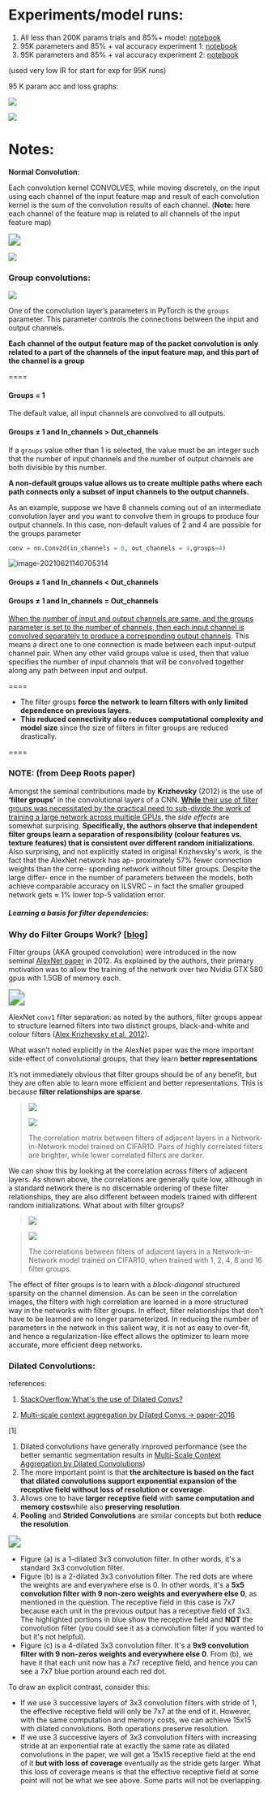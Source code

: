 
# Experiments/model runs:
 1) All less than 200K params trials and 85%+ model: [notebook](https://github.com/MANU-CHAUHAN/topgun/blob/main/s7/EVA_6_S7_All_trials_%2B_last_model_with_85%2B_acc.ipynb)
 2) 95K parameters and 85% + val accuracy experiment 1: [notebook](https://github.com/MANU-CHAUHAN/topgun/blob/main/s7/EVA_6_S7_95_9K_params_separate_exp_2_85_crossed.ipynb)
 3) 95K parameters and 85% + val accuracy experiment 2: [notebook](https://github.com/MANU-CHAUHAN/topgun/blob/main/s7/EVA_6_S7_95K_params_separate_exp_3_complete_more_than_85_.ipynb) 

(used very low lR for start for exp for 95K runs)

95 K param acc and loss graphs:

![](exp3.png)

![](exp2.png)



# Notes:

**Normal Convolution:**

Each convolution kernel CONVOLVES, while moving discretely, on the input using each channel of the input feature map and result of each convolution kernel is the sum of the convolution results of each channel. (**Note:** here each channel of the feature map is related to all channels of the input feature map)

<img src="../resources/s7-2.png" style="zoom:150%;" />



![](../resources/s7-4.jpeg)



### Group convolutions:

![](../resources/s7-3.jpeg)

One of the convolution layer’s parameters in PyTorch is the `groups` parameter. This parameter controls the connections between the input and output channels.

**Each channel of the output feature map of the packet convolution is only related to a part of the channels of the input feature map, and this part of the channel is a group**



====

#### Groups = 1

The default value, all input channels are convolved to all outputs.

#### Groups ≠ 1 and In_channels > Out_channels

If a `groups` value other than 1 is selected, the  value must be an integer such that the number of input channels and the number of output channels are both divisible by this number.

**A non-default groups value allows us to create multiple paths where each path connects only a subset of input channels to the output channels.**

As an example, suppose we have 8 channels coming out of an intermediate convolution layer and you want to convolve them in groups to produce four output channels. In this case, non-default values of 2 and 4 are possible for the groups parameter

```python
conv = nn.Conv2d(in_channels = 8, out_channels = 4,groups=4)
```





![image-20210621140705314](../resources/s7-1.png)





#### Groups ≠ 1 and In_channels < Out_channels

#### Groups ≠ 1 and In_channels = Out_channels

<u>When the number of input and output channels are same, and the groups parameter is set to the number of channels, then each input channel is convolved separately to produce a corresponding output channels</u>. This means a direct one to one connection is made between each input-output channel pair. When any other valid groups value is used, then that value specifies the number of input channels that will be convolved together along any path between input and output.

====

- The filter groups **force the network to learn filters with only limited dependence on previous layers.**
- **This reduced connectivity also reduces computational complexity and model size** since the size of filters in filter groups are reduced drastically.

====

### NOTE: (from Deep Roots paper)

Amongst the seminal contributions made by **Krizhevsky** (2012) is the use of **‘filter groups’** in the convolutional layers of a CNN. <u>**While** their use of filter groups was necessitated by the practical need to sub-divide the work of training a large network across multiple GPUs,</u> the *side effects* are somewhat surprising. **Specifically, the authors observe that independent filter groups learn a separation of responsibility (colour features vs. texture features) that is consistent over different random initializations.** Also surprising, and not explicitly stated in original Krizhevsky's work, is the fact that the AlexNet network has ap- proximately 57% fewer connection weights than the corre- sponding network without filter groups. Despite the large differ- ence in the number of parameters between the models, both achieve comparable accuracy on ILSVRC – in fact the smaller grouped network gets ≈ 1% lower top-5 validation error.

##### Learning a basis for filter dependencies:



### Why do Filter Groups Work? [[blog](https://blog.yani.ai/filter-group-tutorial/)]

Filter groups (AKA grouped convolution) were introduced in the now seminal [AlexNet paper](https://papers.nips.cc/paper/4824-imagenet-classification-with-deep-convolutional-neural-networks) in 2012. As explained by the authors, their primary motivation was to allow the training of the network over two Nvidia GTX 580 gpus with 1.5GB of memory each.



<img src="../resources/alexnetfilters.png" style="zoom:200%;" />

AlexNet `conv1` filter separation: as noted by the authors, filter groups appear to structure learned filters into two distinct groups, black-and-white and colour filters ([Alex Krizhevsky et al. 2012](https://papers.nips.cc/paper/4824-imagenet-classification-with-deep-convolutional-neural-networks)).



What wasn’t noted explicitly in the AlexNet paper was the more important side-effect of convolutional groups, that they learn **better representations**



It’s not immediately obvious that filter groups should be of any benefit, but they are often able to learn more efficient and better representations. This is because **filter relationships are sparse**.





> ![](/Users/manu/Documents/workspace/github/EVA6/resources/cifar-nin-4pad-conv8-corr.png)
>
> ![](../resources/colorbar.svg)
>
> The correlation matrix between filters of adjacent layers in a Network-in-Network model trained on CIFAR10. Pairs of highly correlated filters are brighter, while lower correlated filters are darker.



We can show this by looking at the correlation across filters of adjacent layers. As shown above, the correlations are generally quite low, although in a standard network there is no discernable ordering of these filter relationships, they are also different between models trained with different random initializations. What about with filter groups?



>
>
>![](../resources/cifar-nin-groupanimation.gif)

> ![](/Users/manu/Documents/workspace/github/EVA6/resources/colorbar.svg)
>
> The correlations between filters of adjacent layers in a Network-in-Network model trained on CIFAR10, when trained with 1, 2, 4, 8 and 16 filter groups.



The effect of filter groups is to learn with a *block-diagonal* structured sparsity on the channel dimension. As can be seen in the correlation images, the filters with high correlation are learned in a more structured way in the networks with filter groups. In effect, filter relationships that don’t have to be learned are no longer parameterized. In reducing the number of parameters in the network in this salient way, it is not as easy to over-fit, and hence a regularization-like effect allows the optimizer to learn more accurate, more efficient deep networks.



### Dilated Convolutions:

references:

1. [StackOverflow:What's the use of Dilated Convs?](https://stackoverflow.com/q/41178576/3903762)

2. [Multi-scale context aggregation by Dilated Convs -> paper-2016](https://arxiv.org/abs/1511.07122)



[1]

1. Dilated convolutions have generally improved performance (see the better semantic segmentation results in [Multi-Scale Context Aggregation by Dilated Convolutions](https://arxiv.org/pdf/1511.07122.pdf))
2. The more important point is that **the architecture is based on the fact that dilated convolutions support exponential expansion of the receptive field without loss of resolution or coverage**.
3. Allows one to have **larger receptive field** with **same computation and memory costs**while also **preserving resolution**.
4. **Pooling** and **Strided Convolutions** are similar concepts but both **reduce the resolution**. 



<img src="../resources/dilated-conv-1.png" style="zoom:150%;" />

- Figure (a) is a 1-dilated 3x3 convolution filter. In other words, it's a standard 3x3 convolution filter.
- Figure (b) is a 2-dilated 3x3 convolution filter. The red dots are where the weights are and everywhere else is 0. In other words, it's a **5x5 convolution filter with 9 non-zero weights and everywhere else 0**, as mentioned in the question. The receptive field in this case is 7x7 because each unit in the previous output has a receptive field of 3x3. The highlighted portions in blue show the receptive field and **NOT** the convolution filter (you could see it as a convolution filter if you wanted to but it's not helpful).
- Figure (c) is a 4-dilated 3x3 convolution filter. It's a **9x9 convolution filter with 9 non-zeros weights and everywhere else 0**. From (b), we have it that each unit now has a 7x7 receptive field, and hence you can see a 7x7 blue portion around each red dot.



To draw an explicit contrast, consider this:

- If we use 3 successive layers of 3x3 convolution filters with stride of 1, the effective receptive field will only be 7x7 at the end of it. However, with the same computation and memory costs, we can achieve 15x15 with dilated convolutions. Both operations preserve resolution.
- If we use 3 successive layers of 3x3 convolution filters with increasing stride at an exponential rate at exactly the same rate as dilated convolutions in the paper, we will get a 15x15 receptive field at the end of it **but with loss of coverage** eventually as the stride gets larger. What this loss of coverage means is that the effective receptive field at some point will not be what we see above. Some parts will not be overlapping.

